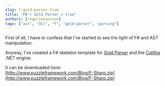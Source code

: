 ```yaml
---
slug: f-gold-parser-true
title: "F# + Gold Parser = true"
authors: [rogerjohansson]
tags: ["ast", "dsl", "f", "gold-parser", "parsing"]
---
```

First of all, I have to confess that I’ve started to see the light of F# and AST manipulation.

<!-- truncate -->

Anyway, I’ve created a F# skeleton template for [Gold Parser](http://www.devincook.com/goldparser) and the [Calitha](http://www.devincook.com/goldparser/engine/c-sharp/index.htm) .NET engine.

It can be downloaded here:  
[http://www.puzzleframework.com/Blog/F-Sharp.zip](http://www.puzzleframework.com/Blog/F-Sharp.zip)
